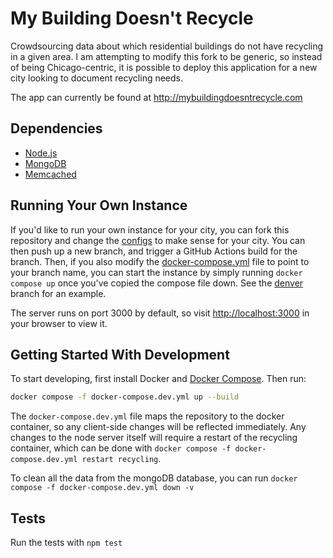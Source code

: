 My Building Doesn't Recycle
===========================

Crowdsourcing data about which residential buildings do not have recycling in a given area. I am attempting to modify this fork to be generic, so instead of being Chicago-centric, it is possible to deploy this application for a new city looking to document recycling needs.

The app can currently be found at http://mybuildingdoesntrecycle.com

Dependencies
------------

* [Node.js](http://nodejs.org/)
* [MongoDB](http://docs.mongodb.org/manual/)
* [Memcached](http://memcached.org/)

Running Your Own Instance
--------------------------------
If you'd like to run your own instance for your city, you can fork this repository and change the [configs](./config/) to make sense for your city. You can then push up a new branch, and trigger a GitHub Actions build for the branch. Then, if you also modify the [docker-compose.yml](./docker-compose.yml) file to point to your branch name, you can start the instance by simply running `docker compose up` once you've copied the compose file down. See the [denver](https://github.com/samc1213/recycling/tree/denver) branch for an example.

The server runs on port 3000 by default, so visit [http://localhost:3000](http://localhost:3000) in your browser to view it.

Getting Started With Development
--------------------------------
To start developing, first install Docker and [Docker Compose](https://docs.docker.com/compose/install/). Then run:

```bash
docker compose -f docker-compose.dev.yml up --build
```

The `docker-compose.dev.yml` file maps the repository to the docker container, so any client-side changes will be reflected immediately. Any changes to the node server itself will require a restart of the recycling container, which can be done with `docker compose -f docker-compose.dev.yml restart recycling`.

To clean all the data from the mongoDB database, you can run `docker compose -f docker-compose.dev.yml down -v`

Tests
-----
Run the tests with ```npm test```

